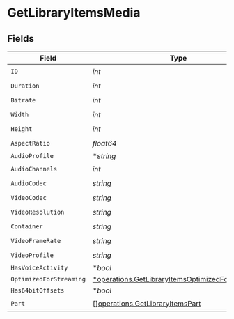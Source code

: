 # GetLibraryItemsMedia


## Fields

| Field                                                                                                               | Type                                                                                                                | Required                                                                                                            | Description                                                                                                         | Example                                                                                                             |
| ------------------------------------------------------------------------------------------------------------------- | ------------------------------------------------------------------------------------------------------------------- | ------------------------------------------------------------------------------------------------------------------- | ------------------------------------------------------------------------------------------------------------------- | ------------------------------------------------------------------------------------------------------------------- |
| `ID`                                                                                                                | *int*                                                                                                               | :heavy_check_mark:                                                                                                  | N/A                                                                                                                 | 119534                                                                                                              |
| `Duration`                                                                                                          | *int*                                                                                                               | :heavy_check_mark:                                                                                                  | N/A                                                                                                                 | 11558112                                                                                                            |
| `Bitrate`                                                                                                           | *int*                                                                                                               | :heavy_check_mark:                                                                                                  | N/A                                                                                                                 | 25025                                                                                                               |
| `Width`                                                                                                             | *int*                                                                                                               | :heavy_check_mark:                                                                                                  | N/A                                                                                                                 | 3840                                                                                                                |
| `Height`                                                                                                            | *int*                                                                                                               | :heavy_check_mark:                                                                                                  | N/A                                                                                                                 | 2072                                                                                                                |
| `AspectRatio`                                                                                                       | *float64*                                                                                                           | :heavy_check_mark:                                                                                                  | N/A                                                                                                                 | 1.85                                                                                                                |
| `AudioProfile`                                                                                                      | **string*                                                                                                           | :heavy_minus_sign:                                                                                                  | N/A                                                                                                                 | dts                                                                                                                 |
| `AudioChannels`                                                                                                     | *int*                                                                                                               | :heavy_check_mark:                                                                                                  | N/A                                                                                                                 | 6                                                                                                                   |
| `AudioCodec`                                                                                                        | *string*                                                                                                            | :heavy_check_mark:                                                                                                  | N/A                                                                                                                 | eac3                                                                                                                |
| `VideoCodec`                                                                                                        | *string*                                                                                                            | :heavy_check_mark:                                                                                                  | N/A                                                                                                                 | hevc                                                                                                                |
| `VideoResolution`                                                                                                   | *string*                                                                                                            | :heavy_check_mark:                                                                                                  | N/A                                                                                                                 | 4k                                                                                                                  |
| `Container`                                                                                                         | *string*                                                                                                            | :heavy_check_mark:                                                                                                  | N/A                                                                                                                 | mkv                                                                                                                 |
| `VideoFrameRate`                                                                                                    | *string*                                                                                                            | :heavy_check_mark:                                                                                                  | N/A                                                                                                                 | 24p                                                                                                                 |
| `VideoProfile`                                                                                                      | *string*                                                                                                            | :heavy_check_mark:                                                                                                  | N/A                                                                                                                 | main 10                                                                                                             |
| `HasVoiceActivity`                                                                                                  | **bool*                                                                                                             | :heavy_minus_sign:                                                                                                  | N/A                                                                                                                 | false                                                                                                               |
| `OptimizedForStreaming`                                                                                             | [*operations.GetLibraryItemsOptimizedForStreaming](../../models/operations/getlibraryitemsoptimizedforstreaming.md) | :heavy_minus_sign:                                                                                                  | N/A                                                                                                                 | 1                                                                                                                   |
| `Has64bitOffsets`                                                                                                   | **bool*                                                                                                             | :heavy_minus_sign:                                                                                                  | N/A                                                                                                                 | false                                                                                                               |
| `Part`                                                                                                              | [][operations.GetLibraryItemsPart](../../models/operations/getlibraryitemspart.md)                                  | :heavy_check_mark:                                                                                                  | N/A                                                                                                                 |                                                                                                                     |